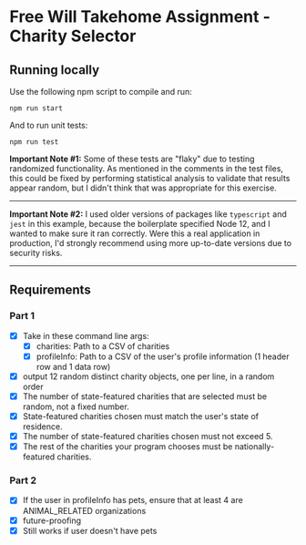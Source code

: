 # Free Will Takehome Assignment - Charity Selector

## Running locally
Use the following npm script to compile and run:

``` shell
npm run start
```

And to run unit tests:

``` shell
npm run test
```
**Important Note #1:** Some of these tests are "flaky" due to testing randomized functionality. As mentioned in the comments in the test files, this could be fixed by
performing statistical analysis to validate that results appear random, but I didn't think that was appropriate for this exercise.

---

**Important Note #2:** I used older versions of packages like `typescript` and `jest` in this example, because the boilerplate specified Node 12, and I wanted to make sure it ran correctly. Were this a real application in production, I'd strongly recommend using more up-to-date versions due to security risks.

---

## Requirements

### Part 1

- [X] Take in these command line args:
    - [X] charities: Path to a CSV of charities
    - [X] profileInfo: Path to a CSV of the user's profile information (1 header row and 1 data row)
- [X] output 12 random distinct charity objects, one per line, in a random order
- [X] The number of state-featured charities that are selected must be random, not a fixed number. 
- [X] State-featured charities chosen must match the user's state of residence. 
- [X] The number of state-featured charities chosen must not exceed 5. 
- [X] The rest of the charities your program chooses must be nationally-featured charities.

### Part 2

- [X] If the user in profileInfo has pets, ensure that at least 4 are ANIMAL_RELATED organizations
- [X] future-proofing
- [X] Still works if user doesn't have pets